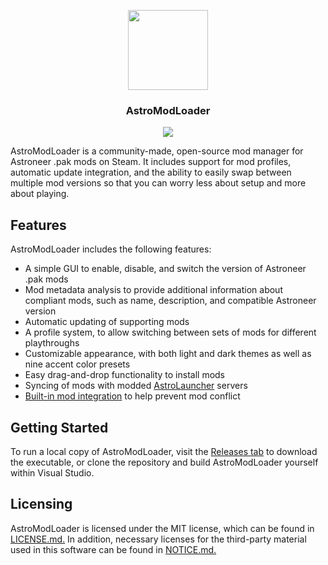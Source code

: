 <p align="center">
  <img src="https://i.imgur.com/zrjykFN.png" width="128px">
  <h3 align="center">AstroModLoader</h3>
</p>
<p align="center"><img src="https://i.imgur.com/SALFGLa.png"></p>

AstroModLoader is a community-made, open-source mod manager for Astroneer .pak mods on Steam. It includes support for mod profiles, automatic update integration, and the ability to easily swap between multiple mod versions so that you can worry less about setup and more about playing.

## Features
AstroModLoader includes the following features:
* A simple GUI to enable, disable, and switch the version of Astroneer .pak mods
* Mod metadata analysis to provide additional information about compliant mods, such as name, description, and compatible Astroneer version
* Automatic updating of supporting mods
* A profile system, to allow switching between sets of mods for different playthroughs
* Customizable appearance, with both light and dark themes as well as nine accent color presets
* Easy drag-and-drop functionality to install mods
* Syncing of mods with modded [AstroLauncher](https://github.com/ricky-davis/AstroLauncher) servers
* [Built-in mod integration](https://github.com/AstroTechies/AstroModIntegrator) to help prevent mod conflict

## Getting Started
To run a local copy of AstroModLoader, visit the [Releases tab](https://github.com/AstroTechies/AstroModLoader/releases) to download the executable, or clone the repository and build AstroModLoader yourself within Visual Studio.

## Licensing
AstroModLoader is licensed under the MIT license, which can be found in [LICENSE.md.](https://github.com/AstroTechies/AstroModLoader/blob/master/LICENSE.md) In addition, necessary licenses for the third-party material used in this software can be found in [NOTICE.md.](https://github.com/AstroTechies/AstroModLoader/blob/master/NOTICE.md)
